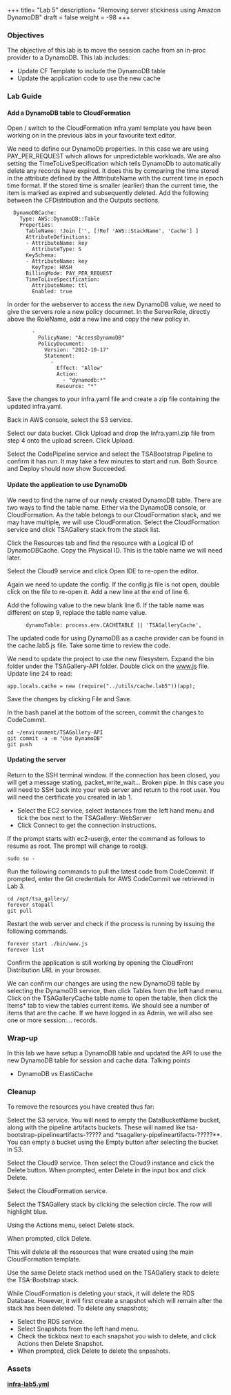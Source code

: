 +++
title= "Lab 5"
description= "Removing server stickiness using Amazon DynamoDB"
draft = false
weight = -98
+++

### Objectives

The objective of this lab is to move the session cache from an in-proc provider to a DynamoDB. This lab includes:

- Update CF Template to include the DynamoDB table
- Update the application code to use the new cache

### Lab Guide

#### Add a DynamoDB table to CloudFormation

Open / switch to the CloudFormation infra.yaml template you have been working on in the previous labs in your favourite text editor.

We need to define our DynamoDb properties. In this case we are using PAY_PER_REQUEST which allows for unpredictable workloads. We are also setting the TimeToLiveSpecification which tells DynamoDb to automatically delete any records have expired. It does this by comparing the time stored in the attribute defined by the AtttributeName with the current time in epoch time format. If the stored time is smaller (earlier) than the current time, the item is marked as expired and subsequently deleted. Add the following between the CFDistribution and the Outputs sections.

```
  DynamoDBCache:
    Type: AWS::DynamoDB::Table
    Properties:
      TableName: !Join ['', [!Ref 'AWS::StackName', 'Cache'] ]
      AttributeDefinitions:
      - AttributeName: key
        AttributeType: S
      KeySchema:
      - AttributeName: key
        KeyType: HASH
      BillingMode: PAY_PER_REQUEST
      TimeToLiveSpecification:
        AttributeName: ttl
        Enabled: true
```

In order for the webserver to access the new DynamoDB value, we need to give the servers role a new policy documnet. In the ServerRole, directly above the RoleName, add a new line and copy the new policy in.

```
        -
          PolicyName: "AccessDynamoDB"
          PolicyDocument: 
            Version: "2012-10-17"
            Statement: 
              - 
                Effect: "Allow"
                Action: 
                  - "dynamodb:*"
                Resource: "*"
```

Save the changes to your infra.yaml file and create a zip file containing the updated infra.yaml.

Back in AWS console, select the S3 service.

Select our data bucket. Click Upload and drop the Infra.yaml.zip file from step 4 onto the upload screen. Click Upload.

Select the CodePipeline service and select the TSABootstrap Pipeline to confirm it has run. It may take a few minutes to start and run. Both Source and Deploy should now show Succeeded.

#### Update the application to use DynamoDb

We need to find the name of our newly created DynamoDB table. There are two ways to find the table name. Either via the DynamoDB console, or CloudFormation. As the table belongs to our CloudFormation stack, and we may have multiple, we will use CloudFormation. Select the CloudFormation service and click TSAGallery stack from the stack list.

Click the Resources tab and find the resource with a Logical ID of DynamoDBCache. Copy the Physical ID. This is the table name we will need later.

Select the Cloud9 service and click Open IDE to re-open the editor.

Again we need to update the config. If the config.js file is not open, double click on the file to re-open it. Add a new line at the end of line 6.

Add the following value to the new blank line 6. If the table name was different on step 9, replace the table name value.

```
      dynamoTable: process.env.CACHETABLE || 'TSAGalleryCache',
```

The updated code for using DynamoDB as a cache provider can be found in the cache.lab5.js file. Take some time to review the code.

We need to update the project to use the new filesystem. Expand the bin folder under the TSAGallery-API folder. Double click on the www.js file. Update line 24 to read:

```
app.locals.cache = new (require("../utils/cache.lab5"))(app);
```

Save the changes by clicking File and Save.

In the bash panel at the bottom of the screen, commit the changes to CodeCommit.

```
cd ~/environment/TSAGallery-API
git commit -a -m "Use DynamoDB"
git push
```

#### Updating the server

Return to the SSH terminal window. If the connection has been closed, you will get a message stating, packet_write_wait... Broken pipe. In this case you will need to SSH back into your web server and return to the root user. You will need the certificate you created in lab 1.

- Select the EC2 service, select Instances from the left hand menu and tick the box next to the TSAGallery::WebServer
- Click Connect to get the connection instructions.

If the prompt starts with ec2-user@, enter the command as follows to resume as root. The prompt will change to root@.

```
sudo su -
```

Run the following commands to pull the latest code from CodeCommit. If prompted, enter the Git credentials for AWS CodeCommit we retrieved in Lab 3.

```
cd /opt/tsa_gallery/
forever stopall
git pull
```

Restart the web server and check if the process is running by issuing the following commands.

```
forever start ./bin/www.js
forever list
```

Confirm the application is still working by opening the CloudFront Distribution URL in your browser.

We can confirm our changes are using the new DynamoDB table by selecting the DynamoDB service, then click Tables from the left hand menu. Click on the TSAGalleryCache table name to open the table, then click the Items* tab to view the tables current items. We should see a number of items that are the cache. If we have logged in as Admin, we will also see one or more session:... records.

### Wrap-up

In this lab we have setup a DynamoDB table and updated the API to use the new DynamoDB table for session and cache data.
Talking points

- DynamoDB vs ElastiCache

### Cleanup

To remove the resources you have created thus far:

Select the S3 service. You will need to empty the DataBucketName bucket, along with the pipeline artifacts buckets. These will named like tsa-bootstrap-pipelineartifacts-????? and *tsagallery-pipelineartifacts-?????**. You can empty a bucket using the Empty button after selecting the bucket in S3.

Select the Cloud9 service. Then select the Cloud9 instance and click the Delete button. When prompted, enter Delete in the input box and click Delete.

Select the CloudFormation service.

Select the TSAGallery stack by clicking the selection circle. The row will highlight blue.

Using the Actions menu, select Delete stack.

When prompted, click Delete.

This will delete all the resources that were created using the main CloudFormation template.

Use the same Delete stack method used on the TSAGallery stack to delete the TSA-Bootstrap stack.

While CloudFormation is deleting your stack, it will delete the RDS Database. However, it will first create a snapshot which will remain after the stack has been deleted. To delete any snapshots;

- Select the RDS service.
- Select Snapshots from the left hand menu.
- Check the tickbox next to each snapshot you wish to delete, and click Actions then Delete Snapshot.
- When prompted, click Delete to delete the snpashots.

### Assets

**[infra-lab5.yml](/assets/cloudformation/infra-lab5.yml)**

